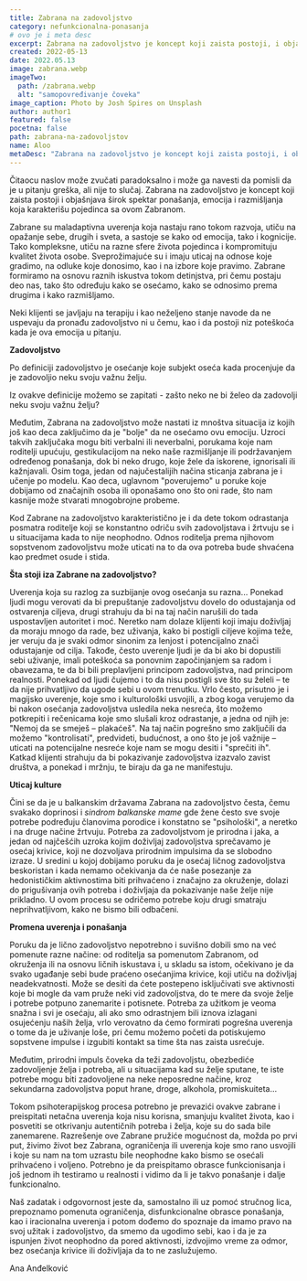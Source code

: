 ```yaml
---
title: Zabrana na zadovoljstvo
category: nefunkcionalna-ponasanja
# ovo je i meta desc
excerpt: Zabrana na zadovoljstvo je koncept koji zaista postoji, i objašnjava širok spektar ponašanja
created: 2022-05-13
date: 2022.05.13
image: zabrana.webp
imageTwo:
  path: /zabrana.webp
  alt: "samopovređivanje čoveka"
image_caption: Photo by Josh Spires on Unsplash
author: author1
featured: false
pocetna: false
path: zabrana-na-zadovoljstov
name: Aloo
metaDesc: "Zabrana na zadovoljstvo je koncept koji zaista postoji, i objašnjava širok spektar ponašanja"
---
```


Čitaocu naslov može zvučati paradoksalno i može ga navesti da pomisli da je u pitanju greška, ali nije to slučaj. Zabrana na zadovoljstvo je koncept koji zaista postoji i objašnjava širok spektar ponašanja, emocija i razmišljanja koja karakterišu pojedinca sa ovom Zabranom.

Zabrane su maladaptivna uverenja koja nastaju rano tokom razvoja, utiču na opažanje sebe, drugih i sveta, a sastoje se kako od emocija, tako i kognicije. Tako kompleksne, utiču na razne sfere života pojedinca i kompromituju kvalitet života osobe. Sveprožimajuće su i imaju uticaj na odnose koje gradimo, na odluke koje donosimo, kao i na izbore koje pravimo. Zabrane formiramo na osnovu raznih iskustva tokom detinjstva, pri čemu postaju deo nas, tako što određuju kako se osećamo, kako se odnosimo prema drugima i kako razmišljamo.

Neki klijenti se javljaju na terapiju i kao neželjeno stanje navode da ne uspevaju da pronađu zadovoljstvo ni u čemu, kao i da postoji niz poteškoća kada je ova emocija u pitanju.

**Zadovoljstvo**

Po definiciji zadovoljstvo je osećanje koje subjekt oseća kada procenjuje da je zadovoljio neku svoju važnu želju.

Iz ovakve definicije možemo se zapitati - zašto neko ne bi želeo da zadovolji neku svoju važnu želju?

Međutim, Zabrana na zadovoljstvo može nastati iz mnoštva situacija iz kojih još kao deca zaključimo da je &quot;bolje&quot; da ne osećamo ovu emociju. Uzroci takvih zaključaka mogu biti verbalni ili neverbalni, porukama koje nam roditelji upućuju, gestikulacijom na neko naše razmišljanje ili podržavanjem određenog ponašanja, dok bi neko drugo, koje žele da iskorene, ignorisali ili kažnjavali. Osim toga, jedan od najučestalijih načina sticanja zabrana je i učenje po modelu. Kao deca, uglavnom &quot;poverujemo&quot; u poruke koje dobijamo od značajnih osoba ili oponašamo ono što oni rade, što nam kasnije može stvarati mnogobrojne probeme.

Kod Zabrane na zadovoljstvo karakteristično je i da dete tokom odrastanja posmatra roditelje koji se konstantno odriču svih zadovoljstava i žrtvuju se i u situacijama kada to nije neophodno. Odnos roditelja prema njihovom sopstvenom zadovoljstvu može uticati na to da ova potreba bude shvaćena kao predmet osude i stida.

**Šta stoji iza Zabrane na zadovoljstvo?**

Uverenja koja su razlog za suzbijanje ovog osećanja su razna... Ponekad ljudi mogu verovati da bi prepuštanje zadovoljstvu dovelo do odustajanja od ostvarenja ciljeva, drugi strahuju da bi na taj način narušili do tada uspostavljen autoritet i moć. Neretko nam dolaze klijenti koji imaju doživljaj da moraju mnogo da rade, bez uživanja, kako bi postigli ciljeve kojima teže, jer veruju da je svaki odmor sinonim za lenjost i potencijalno znači odustajanje od cilja. Takođe, često uverenje ljudi je da bi ako bi dopustili sebi uživanje, imali poteškoća sa ponovnim započinjanjem sa radom i obavezama, te da bi bili preplavljeni principom zadovoljstva, nad principom realnosti. Ponekad od ljudi čujemo i to da nisu postigli sve što su želeli – te da nije prihvatljivo da ugode sebi u ovom trenutku. Vrlo često, prisutno je i magijsko uverenje, koje smo i kulturološki usvojili, a zbog koga verujemo da bi nakon osećanja zadovoljstva usledila neka nesreća, što možemo potkrepiti i rečenicama koje smo slušali kroz odrastanje, a jedna od njih je: &quot;Nemoj da se smeješ – plakaćeš&quot;. Na taj način pogrešno smo zaključili da možemo &quot;kontrolisati&quot;, predvideti, budućnost, a ono što je još važnije – uticati na potencijalne nesreće koje nam se mogu desiti i &quot;sprečiti ih&quot;. Katkad klijenti strahuju da bi pokazivanje zadovoljstva izazvalo zavist društva, a ponekad i mržnju, te biraju da ga ne manifestuju.

**Uticaj kulture**

Čini se da je u balkanskim državama Zabrana na zadovoljstvo česta, čemu svakako doprinosi i _sindrom balkanske mame_ gde žene često sve svoje potrebe podređuju članovima porodice i konstatno se &quot;psihološki&quot;, a neretko i na druge načine žrtvuju. Potreba za zadovoljstvom je prirodna i jaka, a jedan od najčešćih uzroka kojim doživljaj zadovoljstva sprečavamo je osećaj krivice, koji ne dozvoljava prirodnim impulsima da se slobodno izraze. U sredini u kojoj dobijamo poruku da je osećaj ličnog zadovoljstva beskoristan i kada nemamo očekivanja da će naše posezanje za hedonističkim aktivnostima biti prihvaćeno i značajno za okruženje, dolazi do prigušivanja ovih potreba i doživljaja da pokazivanje naše želje nije prikladno. U ovom procesu se odričemo potrebe koju drugi smatraju neprihvatljivom, kako ne bismo bili odbačeni.

**Promena uverenja i ponašanja**

Poruku da je lično zadovoljstvo nepotrebno i suvišno dobili smo na već pomenute razne načine: od roditelja sa pomenutom Zabranom, od okruženja ili na osnovu ličnih iskustava i, u skladu sa istom, očekivano je da svako ugađanje sebi bude praćeno osećanjima krivice, koji utiču na doživljaj neadekvatnosti. Može se desiti da ćete postepeno isključivati sve aktivnosti koje bi mogle da vam pruže neki vid zadovoljstva, do te mere da svoje želje i potrebe potpuno zanemarite i potisnete. Potreba za užitkom je veoma snažna i svi je osećaju, ali ako smo odrastnjem bili iznova izlagani osujećenju naših želja, vrlo verovatno da ćemo formirati pogrešna uverenja o tome da je uživanje loše, pri čemu možemo početi da potiskujemo sopstvene impulse i izgubiti kontakt sa time šta nas zaista usrećuje.

Međutim, prirodni impuls čoveka da teži zadovoljstu, obezbediće zadovoljenje želja i potreba, ali u situacijama kad su želje sputane, te iste potrebe mogu biti zadovoljene na neke neposredne načine, kroz sekundarna zadovoljstva poput hrane, droge, alkohola, promiskuiteta…

Tokom psihoterapijskog procesa potrebno je prevazići ovakve zabrane i preispitati netačna uverenja koja nisu korisna, smanjuju kvalitet života, kao i posvetiti se otkrivanju autentičnih potreba i želja, koje su do sada bile zanemarene. Razrešenje ove Zabrane pružiće mogućnost da, možda po prvi put, živimo život bez Zabrana, ograničenja ili uverenja koje smo rano usvojili i koje su nam na tom uzrastu bile neophodne kako bismo se osećali prihvaćeno i voljeno. Potrebno je da preispitamo obrasce funkcionisanja i još jednom ih testiramo u realnosti i vidimo da li je takvo ponašanje i dalje funkcionalno.

Naš zadatak i odgovornost jeste da, samostalno ili uz pomoć stručnog lica, prepoznamo pomenuta ograničenja, disfunkcionalne obrasce ponašanja, kao i iracionalna uverenja i potom dođemo do spoznaje da imamo pravo na svoj užitak i zadovoljstvo, da smemo da ugodimo sebi, kao i da je za ispunjen život neophodno da pored aktivnosti, izdvojimo vreme za odmor, bez osećanja krivice ili doživljaja da to ne zaslužujemo.

Ana Anđelković
